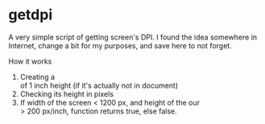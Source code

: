 # getdpi
A very simple script of getting screen's DPI.
I found the idea somewhere in Internet, change a bit for my purposes, and save here to not forget.

How it works
1) Creating a <div> of 1 inch height (if it's actually not in document)
2) Checking its height in pixels
3) If width of the screen < 1200 px, and height of the our <div> > 200 px/inch, function returns true, else false.
